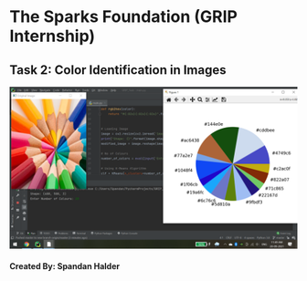 # The Sparks Foundation (GRIP Internship)

## Task 2: Color Identification in Images

![Preview](sample.png)

#### Created By: Spandan Halder
